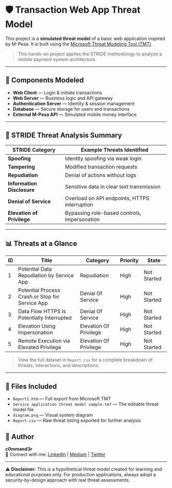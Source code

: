 # 🛡️ Transaction Web App Threat Model

This project is a **simulated threat model** of a basic web application inspired by M-Pesa. It is built using the [Microsoft Threat Modeling Tool (TMT)](https://aka.ms/tmt).

> This hands-on project applies the STRIDE methodology to analyze a mobile payment system architecture.

---

## 🧩 Components Modeled

- **Web Client** — Login & initiate transactions
- **Web Server** — Business logic and API gateway
- **Authentication Server** — Identity & session management
- **Database** — Secure storage for users and transactions
- **External M-Pesa API** — Simulated mobile money interface

---

## 🔐 STRIDE Threat Analysis Summary

| STRIDE Category            | Example Threats Identified                      |
|----------------------------|-------------------------------------------------|
| **Spoofing**               | Identity spoofing via weak login                |
| **Tampering**              | Modified transaction requests                   |
| **Repudiation**            | Denial of actions without logs                  |
| **Information Disclosure** | Sensitive data in clear text transmission       |
| **Denial of Service**      | Overload on API endpoints, HTTPS interruption   |
| **Elevation of Privilege** | Bypassing role-based controls, impersonation    |

---

## 📊 Threats at a Glance

| ID | Title                                               | Category               | Priority | State        |
|----|-----------------------------------------------------|------------------------|----------|--------------|
| 1           | Potential Data Repudiation by Service App              | Repudiation            | High          | Not Started  |
| 2           | Potential Process Crash or Stop for Service App     | Denial Of Service      | High          | Not Started  |
| 3           | Data Flow HTTPS Is Potentially Interrupted          | Denial Of Service      | High          | Not Started  |
| 4           | Elevation Using Impersonation                       | Elevation Of Privilege | High          | Not Started  |
| 5           | Remote Execution via Elevated Privilege             | Elevation Of Privilege | High          | Not Started  |

> View the full dataset in `Report.csv` for a complete breakdown of threats, interactions, and descriptions.

---

## 📂 Files Included

- `Report1.htm` — Full export from Microsoft TMT  
- `Service application threat model sample.tm7` — The editable threat model file  
- `diagram.png` — Visual system diagram  
- `Report.csv` — Raw threat listing exported for further analysis


## 👤 Author

**c0mmand3r**  
🔗 Connect with me: [LinkedIn](#) | [Medium](#) | [Twitter](#)

---

⚠️ **Disclaimer:** This is a hypothetical threat model created for learning and educational purposes only. For production applications, always adopt a security-by-design approach with real threat assessments.
